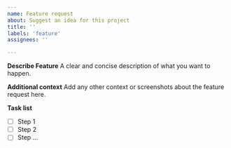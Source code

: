 ```yaml
---
name: Feature request
about: Suggest an idea for this project
title: ''
labels: 'feature'
assignees: ''

---
```


**Describe Feature**
A clear and concise description of what you want to happen.

**Additional context**
Add any other context or screenshots about the feature request here.

**Task list**
- [ ] Step 1 
- [ ] Step 2
- [ ] Step ...
